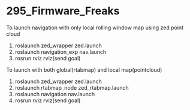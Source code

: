 # 295_Firmware_Freaks

To launch navigation with only local rolling window map using zed point cloud
1. roslaunch zed_wrapper zed.launch
2. roslaunch navigation_exp nav.launch
3. rosrun rviz rviz(send goal)

To launch with both global(rtabmap) and local map(pointcloud)
1. roslaunch zed_wrapper zed.launch
2. roslaunch rtabmap_node zed_rtabmap.launch
3. roslaunch navigation nav.launch
4. rosrun rviz rviz(send goal)
